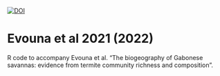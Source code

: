 [![DOI](https://zenodo.org/badge/424913954.svg)](https://zenodo.org/badge/latestdoi/424913954)

# Evouna et al 2021 (2022)
 R code to accompany Evouna et al. “The biogeography of Gabonese savannas: evidence from termite community richness and composition”.
